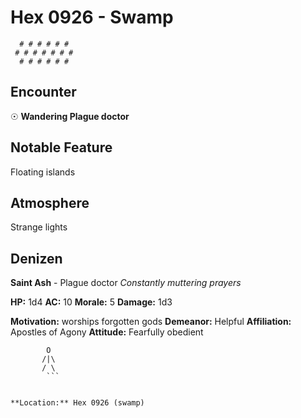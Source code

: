 # Hex 0926 - Swamp
```
  # # # # # #
 # # # # # # #
  # # # # # #
```

## Encounter

☉ **Wandering Plague doctor**

## Notable Feature

Floating islands

## Atmosphere

Strange lights

## Denizen

**Saint Ash** - Plague doctor
*Constantly muttering prayers*

**HP:** 1d4 **AC:** 10 **Morale:** 5
**Damage:** 1d3

**Motivation:** worships forgotten gods
**Demeanor:** Helpful
**Affiliation:** Apostles of Agony
**Attitude:** Fearfully obedient

```
        O
       /|\
       / \
        ```


**Location:** Hex 0926 (swamp)
